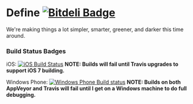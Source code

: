 Define [![Bitdeli Badge](https://d2weczhvl823v0.cloudfront.net/k2b6s9j/define/trend.png)](https://bitdeli.com/free "Bitdeli Badge")
======

We're making things a lot simpler, smarter, greener, and darker this time around.

### Build Status Badges

iOS: [![iOS Build Status](https://travis-ci.org/k2b6s9j/Define.png?branch=iOS)](https://travis-ci.org/k2b6s9j/Define) **NOTE: Builds will fail until Travis upgrades to support iOS 7 building.**

Windows Phone: [![Windows Phone Build status](https://ci.appveyor.com/api/projects/status?id=397amxx03emys718)](https://ci.appveyor.com/project/define) **NOTE: Builds on both AppVeyor and Travis will fail until I get on a Windows machine to do full debugging.**

